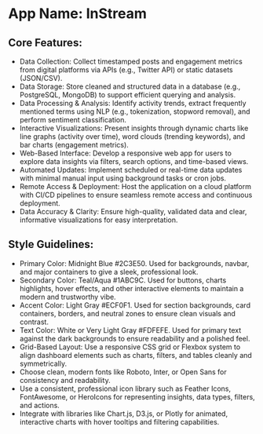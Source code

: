 # **App Name**: InStream

## Core Features:

- Data Collection: Collect timestamped posts and engagement metrics from digital platforms via APIs (e.g., Twitter API) or static datasets (JSON/CSV).
- Data Storage: Store cleaned and structured data in a database (e.g., PostgreSQL, MongoDB) to support efficient querying and analysis.
- Data Processing & Analysis: Identify activity trends, extract frequently mentioned terms using NLP (e.g., tokenization, stopword removal), and perform sentiment classification.
- Interactive Visualizations: Present insights through dynamic charts like line graphs (activity over time), word clouds (trending keywords), and bar charts (engagement metrics).
- Web-Based Interface: Develop a responsive web app for users to explore data insights via filters, search options, and time-based views.
- Automated Updates: Implement scheduled or real-time data updates with minimal manual input using background tasks or cron jobs.
- Remote Access & Deployment: Host the application on a cloud platform with CI/CD pipelines to ensure seamless remote access and continuous deployment.
- Data Accuracy & Clarity: Ensure high-quality, validated data and clear, informative visualizations for easy interpretation.

## Style Guidelines:

- Primary Color: Midnight Blue #2C3E50. Used for backgrounds, navbar, and major containers to give a sleek, professional look.
- Secondary Color: Teal/Aqua #1ABC9C. Used for buttons, charts highlights, hover effects, and other interactive elements to maintain a modern and trustworthy vibe.
- Accent Color: Light Gray #ECF0F1. Used for section backgrounds, card containers, borders, and neutral zones to ensure clean visuals and contrast.
- Text Color: White or Very Light Gray #FDFEFE. Used for primary text against the dark backgrounds to ensure readability and a polished feel.
- Grid-Based Layout: Use a responsive CSS grid or Flexbox system to align dashboard elements such as charts, filters, and tables cleanly and symmetrically.
- Choose clean, modern fonts like Roboto, Inter, or Open Sans for consistency and readability.
- Use a consistent, professional icon library such as Feather Icons, FontAwesome, or HeroIcons for representing insights, data types, filters, and actions.
- Integrate with libraries like Chart.js, D3.js, or Plotly for animated, interactive charts with hover tooltips and filtering capabilities.